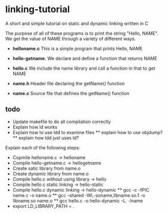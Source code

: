 # linking-tutorial
A short and simple tutorial on static and dynamic linking written in C


The purpose of all of these programs is to print the string "Hello, NAME". We get the value of NAME through a variety of different ways.


- **helloname.c** This is a simple program that prints Hello, NAME

- **hello-getname.** We declare and define a function that returns NAME

- **hello.c** We include the name library and call a function in that to get NAME

- **name.h** Header file declaring the getName() function

- **name.c** Source file that defines the getName() function

## todo

* Update makefile to do all compilation correctly
* Explain how ld works
* Explain how to use ldd to examine files 
** explain how to use objdump?
** explain how ldd just uses ld? 
 
Explain each of the following steps: 

* Copmile helloname.c -> helloname
* Compile hello-getname.c -> hellogetname
* Create satic library from name.o 
* Create dynamic library from name.o
* Compile hello.c without using library -> hello
* Compile hello.c static linking -> hello-static
* Compile hello.c dynamic linking -> hello-dynamic
** gcc -c -fPIC name.c -o name.o
** gcc -shared -Wl,-soname,libname.so.1 -o libname.so  name.o
** gcc hello.c -o hello-dynamic -L. -lname
* export LD_LIBRARY_PATH = .

